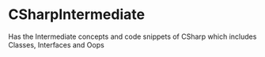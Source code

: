 # CSharpIntermediate
Has the Intermediate concepts and code snippets of CSharp which includes Classes, Interfaces and Oops 
